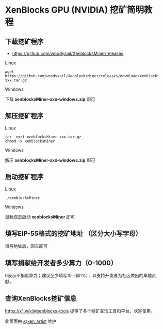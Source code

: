 # XenBlocks GPU (NVIDIA) 挖矿简明教程

## 下载挖矿程序

* https://github.com/woodysoil/XenblocksMiner/releases

Linux

```
wget https://github.com/woodysoil/XenblocksMiner/releases/download/xenblocksMiner-xxx.tar.gz
```

Windows

下载 **xenblocksMiner-xxx-windows.zip** 即可

## 解压挖矿程序

Linux

```
tar -vxzf xenblocksMiner-xxx.tar.gz
chmod +x xenblocksMiner
```

Windows

解压 **xenblocksMiner-xxx-windows.zip** 即可

## 启动挖矿程序

Linux

```
./xenblocksMiner
```

Windows

鼠标双击启动 **xenblocksMiner** 即可

## 填写EIP-55格式的挖矿地址 （区分大小写字母）

填写地址后，回车即可

## 填写捐献给开发者多少算力（0-1000）

0表示不捐献算力；建议至少填写10（即1%），以支持开发者为社区做出的卓越贡献。

## 查询XenBlocks挖矿信息

https://x1.wiki/#xenblocks-tools 提供了多个挖矿查询工具和平台，欢迎使用。



此页面由 [@xen_artist](https://twitter.com/xen_artist) 维护
